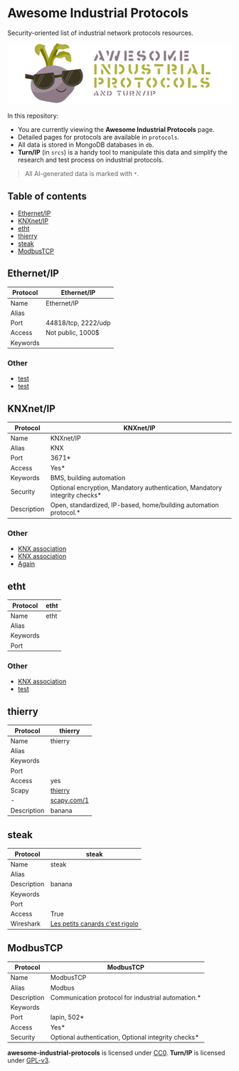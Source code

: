# Awesome Industrial Protocols

Security-oriented list of industrial network protocols resources.

![Awesome Industrial Protocols](srcs/out/templates/logo-awesome-industrial-protocols.png)

In this repository:
* You are currently viewing the **Awesome Industrial Protocols** page.
* Detailed pages for protocols are available in `protocols`.
* All data is stored in MongoDB databases in `db`.
* **Turn/IP** (in `srcs`) is a handy tool to manipulate this data and simplify
the research and test process on industrial protocols.

> All AI-generated data is marked with `*`.

## Table of contents

- [Ethernet/IP](#ethernetip)
- [KNXnet/IP](#knxnetip)
- [etht](#etht)
- [thierry](#thierry)
- [steak](#steak)
- [ModbusTCP](#modbustcp)



## Ethernet/IP
| Protocol | Ethernet/IP |
|---|---|
| Name | Ethernet/IP |
| Alias |  |
| Port | 44818/tcp, 2222/udp |
| Access | Not public, 1000$ |
| Keywords |  |
### Other
- [test](https://orange.com)
- [test](https://orange.com/1)


## KNXnet/IP
| Protocol | KNXnet/IP |
|---|---|
| Name | KNXnet/IP |
| Alias | KNX |
| Port | 3671* |
| Access | Yes* |
| Keywords | BMS, building automation |
| Security | Optional encryption, Mandatory authentication, Mandatory integrity checks* |
| Description | Open, standardized, IP-based, home/building automation protocol.* |
### Other
- [KNX association](https://knx.org)
- [KNX association](https://knx.org/1)
- [Again](https://knx.org/2)


## etht
| Protocol | etht |
|---|---|
| Name | etht |
| Alias |  |
| Keywords |  |
| Port |  |
### Other
- [KNX association](https://knx.org)
- [test](https://www.orange.com)


## thierry
| Protocol | thierry |
|---|---|
| Name | thierry |
| Alias |  |
| Keywords |  |
| Port |  |
| Access | yes |
| Scapy | [thierry](https://scapy.com) |
| - | [scapy.com/1](https://scapy.com/1) |
| Description | banana |



## steak
| Protocol | steak |
|---|---|
| Name | steak |
| Alias |  |
| Description | banana |
| Keywords |  |
| Port |  |
| Access | True |
| Wireshark | [Les petits canards c'est rigolo](https://www.kmlproject.com) |



## ModbusTCP
| Protocol | ModbusTCP |
|---|---|
| Name | ModbusTCP |
| Alias | Modbus |
| Description | Communication protocol for industrial automation.* |
| Keywords |  |
| Port | lapin, 502* |
| Access | Yes* |
| Security | Optional authentication, Optional integrity checks* |


**awesome-industrial-protocols** is licensed under
[CC0](https://creativecommons.org/publicdomain/zero/1.0/). **Turn/IP** is
licensed under [GPL-v3](https://www.gnu.org/licenses/gpl-3.0.en.html).
